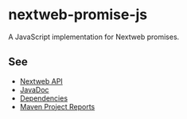 nextweb-promise-js
=============

A JavaScript implementation for Nextweb promises.

## See

- [Nextweb API](http://nextweb.io)
- [JavaDoc](http://modules.appjangle.com/nextweb-promise-js/latest/apidocs/index.html)
- [Dependencies](http://modules.appjangle.com/nextweb-promise-js/latest/dependencies.html)
- [Maven Project Reports](http://modules.appjangle.com/nextweb-promise-js/latest/project-reports.html)
